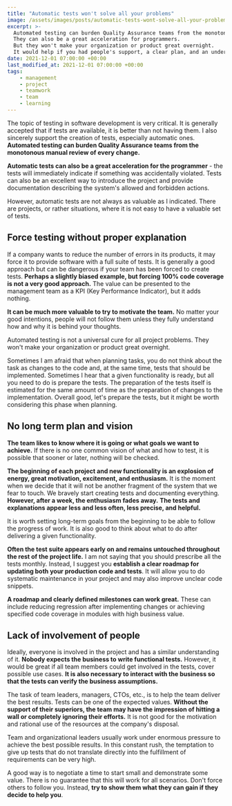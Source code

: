 ```yaml
---
title: "Automatic tests won't solve all your problems"
image: /assets/images/posts/automatic-tests-wont-solve-all-your-problems.png
excerpt: >-
  Automated testing can burden Quality Assurance teams from the monotonous manual review of every change.
  They can also be a great acceleration for programmers.
  But they won't make your organization or product great overnight.
  It would help if you had people's support, a clear plan, and an understanding of expectations.
date: 2021-12-01 07:00:00 +00:00
last_modified_at: 2021-12-01 07:00:00 +00:00
tags:
    - management
    - project
    - teamwork
    - team
    - learning
---
```


  The topic of testing in software development is very critical.
  It is generally accepted that if tests are available, it is better than not having them.
  I also sincerely support the creation of tests, especially automatic ones.
  **Automated testing can burden Quality Assurance teams from the monotonous manual review of every change.**

  **Automatic tests can also be a great acceleration for the programmer** - the tests will immediately indicate if something was accidentally violated.
  Tests can also be an excellent way to introduce the project and provide documentation describing the system's allowed and forbidden actions.

  However, automatic tests are not always as valuable as I indicated.
  There are projects, or rather situations, where it is not easy to have a valuable set of tests.

## Force testing without proper explanation

  If a company wants to reduce the number of errors in its products, it may force it to provide software with a full suite of tests.
  It is generally a good approach but can be dangerous if your team has been forced to create tests.
  **Perhaps a slightly biased example, but forcing 100% code coverage is not a very good approach.**
  The value can be presented to the management team as a KPI (Key Performance Indicator), but it adds nothing.

  **It can be much more valuable to try to motivate the team.**
  No matter your good intentions, people will not follow them unless they fully understand how and why it is behind your thoughts.

  Automated testing is not a universal cure for all project problems.
  They won't make your organization or product great overnight.

  Sometimes I am afraid that when planning tasks, you do not think about the task as changes to the code and, at the same time, tests that should be implemented.
  Sometimes I hear that a given functionality is ready, but all you need to do is prepare the tests.
  The preparation of the tests itself is estimated for the same amount of time as the preparation of changes to the implementation.
  Overall good, let's prepare the tests, but it might be worth considering this phase when planning.

## No long term plan and vision

  **The team likes to know where it is going or what goals we want to achieve.**
  If there is no one common vision of what and how to test, it is possible that sooner or later, nothing will be checked.

  **The beginning of each project and new functionality is an explosion of energy, great motivation, excitement, and enthusiasm.**
  It is the moment when we decide that it will not be another fragment of the system that we fear to touch.
  We bravely start creating tests and documenting everything.
  **However, after a week, the enthusiasm fades away.**
  **The tests and explanations appear less and less often, less precise, and helpful.**

  It is worth setting long-term goals from the beginning to be able to follow the progress of work.
  It is also good to think about what to do after delivering a given functionality.

  **Often the test suite appears early on and remains untouched throughout the rest of the project life.**
  I am not saying that you should prescribe all the tests monthly.
  Instead, I suggest you **establish a clear roadmap for updating both your production code and tests**.
  It will allow you to do systematic maintenance in your project and may also improve unclear code snippets.

  **A roadmap and clearly defined milestones can work great.**
  These can include reducing regression after implementing changes or achieving specified code coverage in modules with high business value.

## Lack of involvement of people

  Ideally, everyone is involved in the project and has a similar understanding of it.
  **Nobody expects the business to write functional tests.**
  However, it would be great if all team members could get involved in the tests, cover possible use cases.
  **It is also necessary to interact with the business so that the tests can verify the business assumptions.**

  The task of team leaders, managers, CTOs, etc., is to help the team deliver the best results.
  Tests can be one of the expected values.
  **Without the support of their superiors, the team may have the impression of hitting a wall or completely ignoring their efforts.**
  It is not good for the motivation and rational use of the resources at the company's disposal.

  Team and organizational leaders usually work under enormous pressure to achieve the best possible results.
  In this constant rush, the temptation to give up tests that do not translate directly into the fulfillment of requirements can be very high.

  A good way is to negotiate a time to start small and demonstrate some value.
  There is no guarantee that this will work for all scenarios.
  Don't force others to follow you.
  Instead, **try to show them what they can gain if they decide to help you**.
